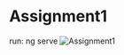 # Assignment1
run: ng serve
<img src="https://res.cloudinary.com/mokaweb/image/upload/v1593078965/Udemy%20Angular%20TypeScript/Assignment1.png" alt="Assignment1">

